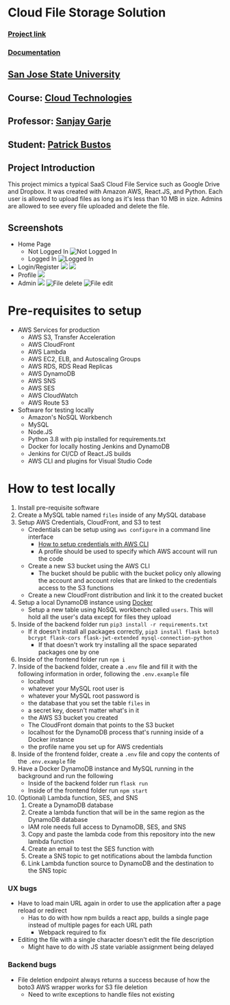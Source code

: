 # Cloud File Storage Solution
### [Project link](http://files.patrickdbustos.link)
### [Documentation](https://docs.google.com/document/d/1_-1zj7hUui5nA1PMoKc1ToataLB7nLKNUAqtbVXt8go/edit?usp=sharing)

## [San Jose State University](http://www.sjsu.edu/)
## Course: [Cloud Technologies](http://info.sjsu.edu/web-dbgen/catalog/courses/CMPE281.html)
## Professor: [Sanjay Garje](https://www.linkedin.com/in/sanjaygarje/)
## Student: [Patrick Bustos](https://www.linkedin.com/in/patrickdbustos/)
## Project Introduction
This project mimics a typical SaaS Cloud File Service such as Google Drive and Dropbox. It was created with Amazon AWS, React.JS, and Python. 
Each user is allowed to upload files as long as it's less than 10 MB in size. Admins are allowed to see every file uploaded and delete the file.
## Screenshots
- Home Page
  - Not Logged In ![Not Logged In](https://i.imgur.com/GL8Ujrg.png)
  - Logged In ![Logged In](https://imgur.com/GbaPrzo.png)
- Login/Register
  ![](https://imgur.com/6WFmcER.png)
  ![](https://imgur.com/NH8t9Hc.png)
- Profile
  ![](https://imgur.com/M9zaaTZ.png)
- Admin
  ![](https://imgur.com/gLDGagE.png)
  ![File delete](https://imgur.com/P9PvhJi.png)
  ![File edit](https://imgur.com/4zs7GbL.png)
# Pre-requisites to setup
- AWS Services for production
  - AWS S3, Transfer Acceleration
  - AWS CloudFront
  - AWS Lambda
  - AWS EC2, ELB, and Autoscaling Groups
  - AWS RDS, RDS Read Replicas
  - AWS DynamoDB
  - AWS SNS
  - AWS SES
  - AWS CloudWatch
  - AWS Route 53
- Software for testing locally
  - Amazon's NoSQL Workbench
  - MySQL
  - Node.JS
  - Python 3.8 with pip installed for requirements.txt
  - Docker for locally hosting Jenkins and DynamoDB
  - Jenkins for CI/CD of React.JS builds
  - AWS CLI and plugins for Visual Studio Code
# How to test locally
  1. Install pre-requisite software
  2. Create a MySQL table named `files` inside of any MySQL database
  3. Setup AWS Credentials, CloudFront, and S3 to test
      - Credentials can be setup using `aws configure` in a command line interface
        - [How to setup credentials with AWS CLI](https://docs.aws.amazon.com/cli/latest/userguide/cli-configure-files.html)
        - A profile should be used to specify which AWS account will run the code
      - Create a new S3 bucket using the AWS CLI
        - The bucket should be public with the bucket policy only allowing the account and account roles that are linked to the credentials access to the S3 functions
      - Create a new CloudFront distribution and link it to the created bucket
  4. Setup a local DynamoDB instance using [Docker](https://docs.aws.amazon.com/amazondynamodb/latest/developerguide/DynamoDBLocal.DownloadingAndRunning.html)
      - Setup a new table using NoSQL workbench called `users`. This will hold all the user's data except for files they upload
  5. Inside of the backend folder run `pip3 install -r requirements.txt`
      - If it doesn't install all packages correctly, `pip3 install flask boto3 bcrypt flask-cors flask-jwt-extended mysql-connection-python`
          - If that doesn't work try installing all the space separated packages one by one
  6. Inside of the frontend folder run `npm i`
  7. Inside of the backend folder, create a `.env` file and fill it with the following information in order, following the `.env.example` file
      - localhost
      - whatever your MySQL root user is 
      - whatever your MySQL root password is
      - the database that you set the table `files` in
      - a secret key, doesn't matter what's in it
      - the AWS S3 bucket you created
      - The CloudFront domain that points to the S3 bucket
      - localhost for the DynamoDB process that's running inside of a Docker instance
      - the profile name you set up for AWS credentials
  8. Inside of the frontend folder, create a `.env` file and copy the contents of the `.env.example` file
  9. Have a Docker DynamoDB instance and MySQL running in the background and run the following
      - Inside of the backend folder run `flask run`
      - Inside of the frontend folder run `npm start`
  10. (Optional) Lambda function, SES, and SNS
      1. Create a DynamoDB database
      2. Create a lambda function that will be in the same region as the DynamoDB database
        - IAM role needs full access to DynamoDB, SES, and SNS
      3. Copy and paste the lambda code from this repository into the new lambda function
      4. Create an email to test the SES function with
      5. Create a SNS topic to get notifications about the lambda function
      6. Link Lambda function source to DynamoDB and the destination to the SNS topic
      
      
### UX bugs
- Have to load main URL again in order to use the application after a page reload or redirect
  - Has to do with how npm builds a react app, builds a single page instead of multiple pages for each URL path
      - Webpack required to fix
- Editing the file with a single character doesn't edit the file description
  - Might have to do with JS state variable assignment being delayed

### Backend bugs
- File deletion endpoint always returns a success because of how the boto3 AWS wrapper works for S3 file deletion
  - Need to write exceptions to handle files not existing
